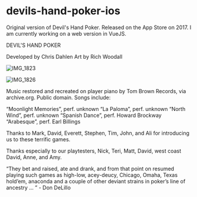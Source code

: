 # devils-hand-poker-ios
Original version of Devil's Hand Poker. Released on the App Store on 2017. I am currently working on a web version in VueJS. 

DEVIL'S HAND POKER

Developed by Chris Dahlen
Art by Rich Woodall

![IMG_1823](https://user-images.githubusercontent.com/1532658/112754495-5cdafd80-8faa-11eb-84a5-1658e6d85be8.PNG)

![IMG_1826](https://user-images.githubusercontent.com/1532658/112754501-5f3d5780-8faa-11eb-91d1-e1f84a8f08d7.PNG)

Music restored and recreated on player piano by Tom Brown Records, via archive.org. Public domain.
Songs include:

“Moonlight Memories”, perf. unknown 
“La Paloma”, perf. unknown
“North Wind”, perf. unknown
“Spanish Dance”, perf. Howard Brockway
“Arabesque”, perf. Earl Billings

Thanks to Mark, David, Everett, Stephen, Tim, John, and Ali for introducing us to these terrific games.

Thanks especially to our playtesters, Nick, Teri, Matt, David, west coast David, Anne, and Amy.

“They bet and raised, ate and drank, and from that point on resumed playing such games as high-low, acey-deucy, Chicago, Omaha, Texas hold’em, anaconda and a couple of other deviant strains in poker’s line of ancestry … ” - Don DeLillo
